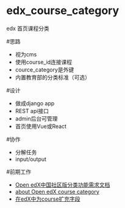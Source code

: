 # edx_course_category
edx 首页课程分类

#思路
*  视为cms
*  使用course_id连接课程
*  cource_category是外键
*  内置教育部的分类标准（可选）

#设计
*  做成django app
*  REST api接口
*  admin后台可管理
*  首页使用Vue或React

#协作
*  分解任务
*  input/output

#前期工作
*  [Open edX中国社区版分类功能需求文档](http://edustack.org/2015/12/14/open-edx%E4%B8%AD%E5%9B%BD%E7%A4%BE%E5%8C%BA%E7%89%88%E5%88%86%E7%B1%BB%E5%8A%9F%E8%83%BD%E9%9C%80%E6%B1%82%E6%96%87%E6%A1%A3/)
*  [about Open edX course category](http://blog.just4fun.site/about-Open-edX-course-category.html)
*  [在edX中为course扩充字段](http://blog.just4fun.site/extend-edx-course.html)
